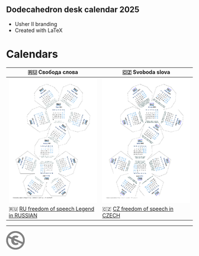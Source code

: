 Dodecahedron desk calendar 2025
----------------------------------------------

* Usher II branding
* Created with LaTeX

# Calendars

| 🇷🇺 Свобода слова | 🇨🇿 Svoboda slova|
| --- | --- |
| [![Календарь проекта Эшер II. Свобода слова](dcal2025-ru.png)](dcal2025-ru.pdf) | [![Kalendář projektu Esher II. Svoboda slova](dcal2025-cz.png)](dcal2025-cz.pdf) |
| 🇷🇺 [RU freedom of speech Legend in RUSSIAN](README-RUS.md) | 🇨🇿 [CZ freedom of speech in CZECH](README-CZE.md) |


---
[![UNLICENSE](noc.png)](UNLICENSE)
